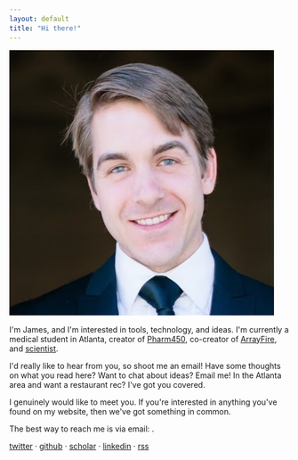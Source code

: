 ```yaml
---
layout: default
title: "Hi there!"
---
```


<img class="thumb" src="malcolm.jpg">

I'm James, and I'm interested in tools, technology, and ideas.  I'm currently
a medical student in Atlanta, creator of [Pharm450](//pharm450.com),
co-creator of [ArrayFire](http://arrayfire.com), and
[scientist](/pubs/research.html).

I'd really like to hear from you, so shoot me an email!  Have some thoughts on
what you read here?  Want to chat about ideas?  Email me!  In the Atlanta area
and want a restaurant rec?  I've got you covered.

I genuinely would like to meet you.  If you're interested in anything you've
found on my website, then we've got something in common.

The best way to reach me is via email: <a id="email"></a>.

<a href="https://twitter.com/jgmalcolm">twitter</a> &middot;
<a href="https://github.com/jgmalcolm">github</a> &middot;
<a href="https://scholar.google.com/citations?user=Tp8uTioAAAAJ">scholar</a> &middot;
<a href="https://www.linkedin.com/in/jgmalcolm">linkedin</a> &middot;
<a href="/atom.xml" title="Subscribe (Atom)">rss</a>

<script>
<!--
var email = "me" + "@" + "jgmal";
email += "colm.com";
$("#email").attr("href", "mailto:" + email).html(email);
//-->
</script>
